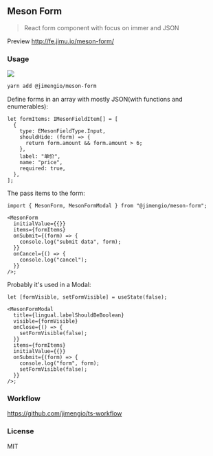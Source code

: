 ## Meson Form

> React form component with focus on immer and JSON

Preview http://fe.jimu.io/meson-form/

### Usage

![](https://img.shields.io/npm/v/@jimengio/meson-form.svg?style=flat-square)

```bash
yarn add @jimengio/meson-form
```

Define forms in an array with mostly JSON(with functions and enumerables):

```tsx
let formItems: IMesonFieldItem[] = [
  {
    type: EMesonFieldType.Input,
    shouldHide: (form) => {
      return form.amount && form.amount > 6;
    },
    label: "单价",
    name: "price",
    required: true,
  },
];
```

The pass items to the form:

```tsx
import { MesonForm, MesonFormModal } from "@jimengio/meson-form";

<MesonForm
  initialValue={{}}
  items={formItems}
  onSubmit={(form) => {
    console.log("submit data", form);
  }}
  onCancel={() => {
    console.log("cancel");
  }}
/>;
```

Probably it's used in a Modal:

```tsx
let [formVisible, setFormVisible] = useState(false);

<MesonFormModal
  title={lingual.labelShouldBeBoolean}
  visible={formVisible}
  onClose={() => {
    setFormVisible(false);
  }}
  items={formItems}
  initialValue={{}}
  onSubmit={(form) => {
    console.log("form", form);
    setFormVisible(false);
  }}
/>;
```

### Workflow

https://github.com/jimengio/ts-workflow

### License

MIT
